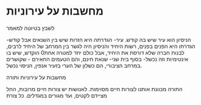 # מחשבות על עירוניות
לשבץ בטיוטה למאמר

הניסיון הוא עיר שיש בה קודש. עיר- הגדרתה היא הזרות שיש בין השנאים
אבל קודש- הגדרתו היא הפנים בפנים, רשות היחיד
והניסיון היה לגשר בין המרחב של היחיד לרבים, לבנות חברה שלא דורסת את היחיד, אבל כולם יחד למטרה אחת0 הוקדש, שיש בו אינטימיות
וזה נכשל- בסוף בית שני- שנאת חינם, והם הטעמים החאירם - שקושרים במרחב הציבורי, הם כשלון של הערי בזעיר אנפין, הניסוי נכשל.




מחשבות על עירוניות ותורה

התורה מכוונת אותנו לצורות חיים מסוימות.
לאנושות יש צורות חיים מרובות, החל מציידם לקטים, ועד מגורים במגדלים. כל צורת 